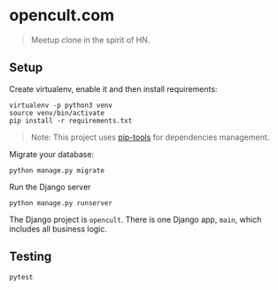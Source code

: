 # opencult.com

> Meetup clone in the spirit of HN.


## Setup

Create virtualenv, enable it and then install requirements:
```
virtualenv -p python3 venv
source venv/bin/activate
pip install -r requirements.txt
```

> Note: This project uses [pip-tools](https://github.com/jazzband/pip-tools) for dependencies management.

Migrate your database:
```
python manage.py migrate
```

Run the Django server
```
python manage.py runserver
```

The Django project is `opencult`. There is one Django app, `main`, which includes all business logic.


## Testing

```
pytest
```
